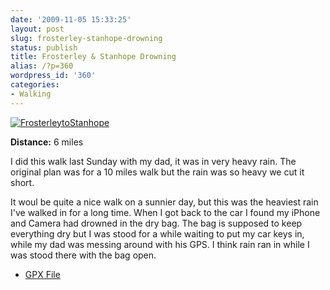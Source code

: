 ```yaml
---
date: '2009-11-05 15:33:25'
layout: post
slug: frosterley-stanhope-drowning
status: publish
title: Frosterley & Stanhope Drowning
alias: /?p=360
wordpress_id: '360'
categories:
- Walking
---
```


[![FrosterleytoStanhope](http://dl.dropbox.com/u/2657852/website/images/FrosterleytoStanhope-300x240.jpg)](http://dl.dropbox.com/u/2657852/website/images/FrosterleytoStanhope.jpg)  

**Distance:** 6 miles  

I did this walk last Sunday with my dad, it was in very heavy rain. The original plan was for a 10 miles walk but the rain was so heavy we cut it short.  

It woul be quite a nice walk on a sunnier day, but this was the heaviest rain I've walked in for a long time. When I got back to the car I found my iPhone and Camera had drowned in the dry bag. The bag is supposed to keep everything dry but I was stood for a while waiting to put my car keys in, while my dad was messing around with his GPS. I think rain ran in while I was stood there with the bag open. 

  * [GPX File](http://dl.dropbox.com/u/2657852/website/files/Frosterley&Stanhope.zip)
